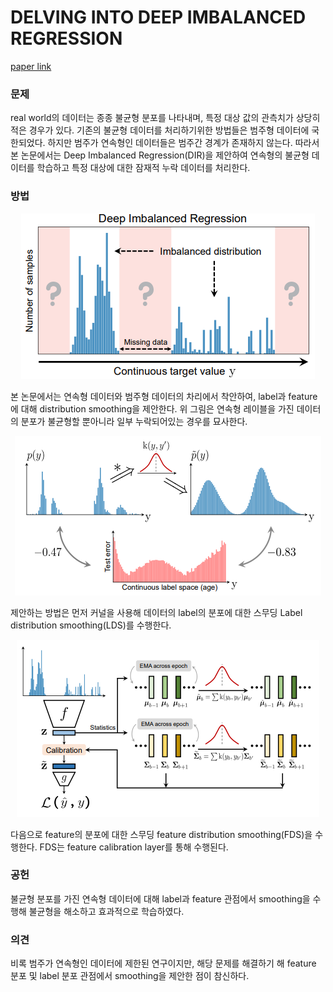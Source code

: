 # DELVING INTO DEEP IMBALANCED REGRESSION

[paper link](http://proceedings.mlr.press/v139/yang21m.html)

### 문제

real world의 데이터는 종종 불균형 분포를 나타내며, 특정 대상 값의 관측치가 상당히 적은 경우가 있다. 기존의 불균형 데이터를 처리하기위한
방법들은 범주형 데이터에 국한되었다. 하지만 범주가 연속형인 데이터들은 범주간 경계가 존재하지 않는다. 따라서 본 논문에서는
Deep Imbalanced Regression(DIR)을 제안하여 연속형의 불균형 데이터를 학습하고 특정 대상에 대한 잠재적 누락 데이터를 처리한다. 

### 방법

<p align="center"><img src="../resource/yang2021delving_1.PNG"></p>

본 논문에서는 연속형 데이터와 범주형 데이터의 차리에서 착안하여, label과 feature에 대해 distribution smoothing을 제안한다.
위 그림은 연속형 레이블을 가진 데이터의 분포가 불균형할 뿐아니라 일부 누락되어있는 경우를 묘사한다.

<p align="center"><img src="../resource/yang2021delving_2.PNG"></p>

제안하는 방법은 먼저 커널을 사용해 데이터의 label의 분포에 대한 스무딩 Label distribution smoothing(LDS)를 수행한다.

<p align="center"><img src="../resource/yang2021delving_3.PNG"></p>

다음으로 feature의 분포에 대한 스무딩 feature distribution smoothing(FDS)을 수행한다.
FDS는 feature calibration layer를 통해 수행된다.


### 공헌

불균형 분포를 가진 연속형 데이터에 대해 label과 feature 관점에서 smoothing을 수행해 불균형을 해소하고 효과적으로 학습하였다.

### 의견

비록 범주가 연속형인 데이터에 제한된 연구이지만, 해당 문제를 해결하기 해 feature 분포 및 label 분포 관점에서 smoothing을 제안한 점이
참신하다.
